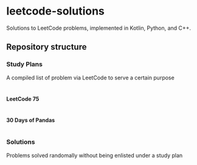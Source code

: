 # leetcode-solutions
Solutions to LeetCode problems, implemented in Kotlin, Python, and C++.

## Repository structure
### Study Plans
A compiled list of problem via LeetCode to serve a certain purpose
#

#### LeetCode 75

#

#### 30 Days of Pandas

#

### Solutions
Problems solved randomally without being enlisted under a study plan